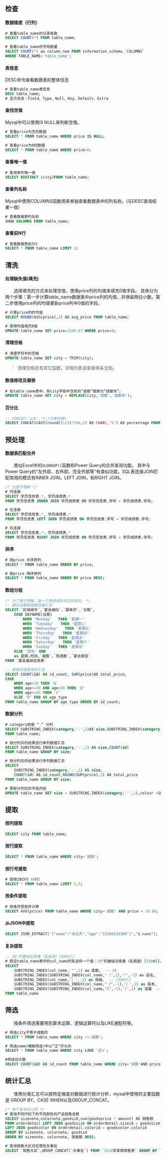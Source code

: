 ## 检查

#### 数据维度（行列）
```sql
# 查看table_name的记录条数
SELECT COUNT(*) FROM table_name;

# 查看table_name的字段数量
SELECT COUNT(*) as column_num FROM information_schema.`COLUMNS` 
WHERE TABLE_NAME='table_name';

```
#### 表信息
DESC命令查看数据表的整体信息
```sql
# 查看table_name表信息
DESC table_name;
# 显示信息：Field、Type、Null、Key、Default、Extra
```
#### 查找空值
Mysql中可以使用IS NULL来判断空值。
```sql
# 查看price为空的数据
SELECT * FROM table_name WHERE price IS NULL;

# 查看price为0的数据
SELECT * FROM table_name WHERE price=0;
```
#### 查看唯一值
```sql
# 查询单列唯一值
SELECT DISTINCT (city)FROM table_name;
``` 
#### 查看列名称 
Mysql中使用COLUMNS函数用来单独查看数据表中的列名称。(与DESC查询结果一致)
```sql
# 查看数据表列名称
SHOW COLUMNS FROM table_name;
```
#### 查看前N行
```sql
# 查看数据表前5行
SELECT * FROM table_name LIMIT 3;
```

## 清洗
#### 处理缺失值(填充)
&emsp;&emsp;选择填充的方式来处理空值，使用price列的均值来填充0值字段。
具体分为两个步骤：第一步计算table_name数据表中price列的均值，并保留两位小数。第二步使用price列的均值更新price列中0值的字段。
```sql
# 计算price列的均值
SELECT ROUND(AVG(price),2) AS avg_price FROM table_name;

# 使用均值填充0值
UPDATE table_name SET price=2199.67 WHERE price=0;
```
#### 清理空格
```sql
# 清理字符中的空格
UPDATE table_name SET city = TRIM(city);
```
> 清理空格还有其它函数，详情列表请查看体系文档。

#### 数值修改及替换
```sql
# 在table_name表中，将city字段中含有的“成都”替换为“成都市”。
UPDATE table_name SET city = REPLACE(city,'成都','成都市');
```
#### 百分比
```sql
-- CONCAT('a/b','%')代表拼接%
SELECT CONCAT(CAST(round((1/2)*100,2) AS CHAR),'%') AS percentage FROM table_name; 
```

## 预处理
#### 数据表匹配合并
&emsp;&emsp;类似Excel中的`VLOOKUP()`函数和Power Query的合并查询功能。
其中与Power Query的“左外部、右外部、完全外部等”有类似功能，SQL表连接JOIN匹配常用的模式有INNER JOIN，LEFT JOIN，和RIGHT JOIN。
```sql
/* 为便于理解 */
# 内连接
SELECT 学员信息表.*, 学员成绩表.* 
FROM 学员信息表 INNER JOIN 学员成绩表 ON 学员信息表.学号 = 学员成绩表.学号;

# 左连接
SELECT 学员信息表.*, 学员成绩表.* 
FROM 学员信息表 LEFT JOIN 学员成绩表 ON 学员信息表.学号 = 学员成绩表.学号;

# 右连接
SELECT 学员信息表.*, 学员成绩表.* 
FROM 学员信息表 RIGHT JOIN 学员成绩表 ON 学员信息表.学号 = 学员成绩表.学号;
```
#### 排序
```sql
# 按price 升序排列
SELECT * FROM table_name ORDER BY price;

# 按price 降序排列
SELECT * FROM table_name ORDER BY price DESC;
```
#### 数组分组
```sql
/* 为了便于理解，贴一个我曾经的写过的语句  */
-- 通过日期按星期分类汇总
SELECT `区域城市`,`宴会编码`,`跟单员`,`日期`,
	CASE DAYNAME(日期) 
		WHEN 'Monday'   THEN '星期一'
		WHEN 'Tuesday'   THEN '星期二'  
		WHEN 'Wednesday'   THEN '星期三'  
		WHEN 'Thursday'   THEN '星期四'
		WHEN 'Friday'   THEN '星期五'  
		WHEN 'Saturday'   THEN '星期六'  
		WHEN 'Sunday'   THEN '星期日' 				
	ELSE '其他' END 
	as 星期,时间,`桌数`,`购酒数`,`宴会类型`
FROM `宴会基础信息表`

-- 直接分组查询并汇总
SELECT COUNT(id) AS id_count, SUM(price)AS total_price,
CASE
    WHEN age<30 THEN 'A'
    WHEN age>=30 AND age<50 THEN 'B'
    WHEN age>=50 THEN 'C'
    ELSE 'D' END AS age_type
FROM table_name GROUP BY age_type ORDER BY id_count;
```
#### 数据分列

```sql
# category依据 “-” 分列
SELECT SUBSTRING_INDEX(category,'-',1)AS size,SUBSTRING_INDEX(category,'-',-1)AS colour 
FROM table_name;

# 按分列后的结果进行单列数据汇总
SELECT SUBSTRING_INDEX(category,'-',1) AS size,COUNT(id) 
FROM table_name GROUP BY size;

# 按分列后的结果进行多列数据汇总
SELECT 
    SUBSTRING_INDEX(category,'-',1) AS size,
    COUNT(id) AS id_count,ROUND(SUM(price),2) AS total_price 
FROM table_name GROUP BY size;

# 更新分列后的字段内容
UPDATE table_name SET size = SUBSTRING_INDEX(category,'-',1),colour =SUBSTRING_INDEX(category,'-',-1);
```
## 提取
#### 按列提取
```sql
SELECT city FROM table_name;
```
#### 按行提取
```sql
SELECT * FROM table_name WHERE city='成都';
```
#### 按行号提取
```sql
# 提取2到5行（4行）
SELECT * FROM table_name LIMIT 2,5;
```
#### 按条件提取
```sql
# 按条件提取并计算
SELECT AVG(price) FROM table_name WHERE city='成都' AND price < 19.88;
```
#### 从JSON中提取
```sql
SELECT JSON_EXTRACT('{"name":"沐之杰","age":"13240133388"}',"$.name");
```
#### 复杂提取
```sql
-- 38°珍藏级剑南春（名烟酒）[500ml]
# 假设table_name表中的col_name列有这样一个值：38°珍藏级剑南春（名烟酒）[500ml]，需要分别提取38°、珍藏级剑南春、名烟酒、500ml
SELECT 
    SUBSTRING_INDEX(col_name,'°',1) as 度数,  -- 38
    SUBSTRING_INDEX(SUBSTRING_INDEX(col_name,'（',1),'°',-1) as 品名,  -- 珍藏级剑南春
    SUBSTRING_INDEX(col_name,'）',-1) as 规格,  -- [500ml]
    SUBSTRING_INDEX(SUBSTRING_INDEX(col_name,"（",-1),'）',1) as 版本,  -- 名烟酒
    SUBSTRING_INDEX(SUBSTRING_INDEX(col_name,"[",-1),']',1) as 容量  -- 500ml
FROM table_name
```

## 筛选
&emsp;&emsp;按条件筛选需要用到算术运算、逻辑运算符以及LIKE通配符等。
```sql
# 筛选city不等于成都的
SELECT * FROM table_name WHERE city !='成都';

# 筛选name(模糊筛选)中以“王”开头的
SELECT * FROM table_name WHERE city LIKE '王%';

#筛选后计数
SELECT COUNT(id) AS id_count FROM table_name WHERE city='成都'AND price < 19.88;
```
## 统计汇总
&emsp;&emsp;使用分类汇总可以按特定维度对数据进行统计分析，mysql中使用的主要函数是
GROUP BY、CASE WHEN以及GROUP_CONCAT。
```sql
/* 来个复杂点儿的 */
# 查询不同尺码下的不同颜色的产品销售金额
SELECT sizenote,colornote,goodsid,sum(goodsprice * amount) AS 销售额
FROM orderdetail LEFT JOIN goodssize ON orderdetail.sizeid = goodssize.sizeid
LEFT JOIN goodscolor ON orderdetail.colorid = goodscolor.colorid
GROUP BY sizenote, colornote, goodsid
ORDER BY sizenote, colornote, 销售额 DESC;

# 查询销售大区对应哪些办事处
SELECT `销售大区`,GROUP_CONCAT(`办事处`) FROM `2018年某牌销售表` GROUP BY `销售大区`;
```

